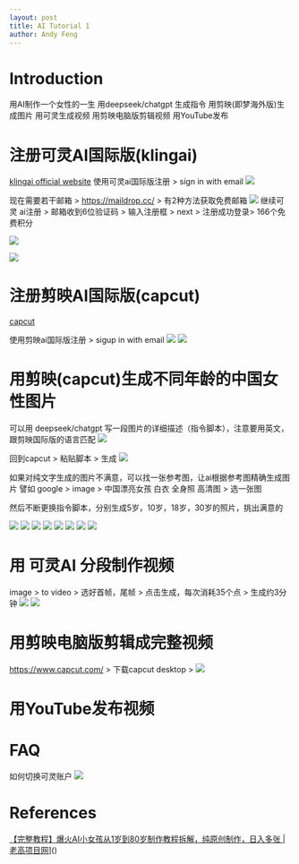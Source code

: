 ```yaml
---
layout: post
title: AI Tutorial 1
author: Andy Feng
---
```

# Introduction
用AI制作一个女性的一生
用deepseek/chatgpt 生成指令
用剪映(即梦海外版)生成图片
用可灵生成视频
用剪映电脑版剪辑视频
用YouTube发布
# 注册可灵AI国际版(klingai)
[klingai official website](https://www.klingai.com/global/)
使用可灵ai国际版注册 > sign in with email
![](/images/posts/2025-05-11-ai-1.jpg)

现在需要若干邮箱 > https://maildrop.cc/ > 有2种方法获取免费邮箱
![](/images/posts/2025-05-11-ai-2.jpg)
继续可灵
ai注册 > 邮箱收到6位验证码 > 输入注册框 > next > 注册成功登录> 166个免费积分

![](/images/posts/2025-05-11-ai-3.jpg)

![](/images/posts/2025-05-11-ai-4.jpg)
 
 # 注册剪映AI国际版(capcut)
 [capcut](https://www.capcut.com/)
 
 使用剪映ai国际版注册 > sigup in with email
 ![](/images/posts/2025-05-11-ai-6.jpg)
![](/images/posts/2025-05-11-ai-7.jpg)
# 用剪映(capcut)生成不同年龄的中国女性图片
可以用 deepseek/chatgpt 写一段图片的详细描述（指令脚本），注意要用英文，跟剪映国际版的语言匹配
![](/images/posts/2025-05-11-ai-5.jpg)

回到capcut > 粘贴脚本 > 生成
![](/images/posts/2025-05-11-ai-10.jpg)

如果对纯文字生成的图片不满意，可以找一张参考图，让ai根据参考图精确生成图片
譬如  google > image > 中国漂亮女孩 白衣 全身照 高清图 > 选一张图

然后不断更换指令脚本，分别生成5岁，10岁，18岁，30岁的照片，挑出满意的

![](/images/posts/2025-05-11-ai-12.jpg)
![](/images/posts/2025-05-11-ai-8.jpg)
![](/images/posts/2025-05-11-ai-9.jpg)
![](/images/posts/2025-05-11-ai-13.jpg)
![](/images/posts/2025-05-11-ai-16.jpg)
![](/images/posts/2025-05-11-ai-17.jpg)
![](/images/posts/2025-05-11-ai-18.jpg)
![](/images/posts/2025-05-11-ai-19.jpg)
# 用 可灵AI 分段制作视频
image > to video > 选好首帧，尾帧 > 点击生成，每次消耗35个点 > 生成约3分钟
![](/images/posts/2025-05-11-ai-14.jpg)
![](/images/posts/2025-05-11-ai-15.jpg)

# 用剪映电脑版剪辑成完整视频
https://www.capcut.com/ > 下载capcut desktop > 
![](/images/posts/2025-05-11-ai-22.jpg)
# 用YouTube发布视频


# FAQ
如何切换可灵账户
![](/images/posts/2025-05-11-ai-21.jpg)
# References 
[【完整教程】爆火AI小女孩从1岁到80岁制作教程拆解，纯原创制作，日入多张 | 老高项目网](https://www.youtube.com/@lgxmw)]()
